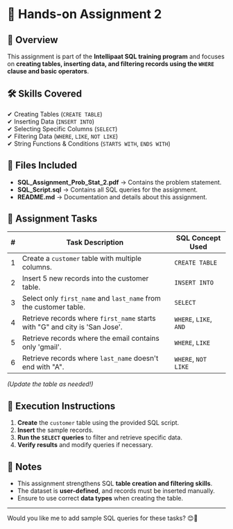 # 📝 Hands-on Assignment 2  

## 📌 **Overview**  
This assignment is part of the **Intellipaat SQL training program** and focuses on **creating tables, inserting data, and filtering records using the `WHERE` clause and basic operators**.  

## 🛠 **Skills Covered**  
✔ Creating Tables (`CREATE TABLE`)  
✔ Inserting Data (`INSERT INTO`)  
✔ Selecting Specific Columns (`SELECT`)  
✔ Filtering Data (`WHERE`, `LIKE`, `NOT LIKE`)  
✔ String Functions & Conditions (`STARTS WITH`, `ENDS WITH`)  

## 📂 **Files Included**  
- **SQL_Assignment_Prob_Stat_2.pdf** → Contains the problem statement.  
- **SQL_Script.sql** → Contains all SQL queries for the assignment.  
- **README.md** → Documentation and details about this assignment.  

## 📖 **Assignment Tasks**  

| #  | Task Description | SQL Concept Used |
|----|----------------|----------------|
| 1  | Create a `customer` table with multiple columns. | `CREATE TABLE` |
| 2  | Insert 5 new records into the customer table. | `INSERT INTO` |
| 3  | Select only `first_name` and `last_name` from the customer table. | `SELECT` |
| 4  | Retrieve records where `first_name` starts with "G" and city is 'San Jose'. | `WHERE`, `LIKE`, `AND` |
| 5  | Retrieve records where the email contains only 'gmail'. | `WHERE`, `LIKE` |
| 6  | Retrieve records where `last_name` doesn't end with "A". | `WHERE`, `NOT LIKE` |

*(Update the table as needed!)*  

## 🚀 **Execution Instructions**  
1. **Create** the `customer` table using the provided SQL script.  
2. **Insert** the sample records.  
3. **Run the `SELECT` queries** to filter and retrieve specific data.  
4. **Verify results** and modify queries if necessary.  

## 📢 **Notes**  
- This assignment strengthens SQL **table creation and filtering skills**.  
- The dataset is **user-defined**, and records must be inserted manually.  
- Ensure to use correct **data types** when creating the table.  

---

Would you like me to add sample SQL queries for these tasks? 😊🚀

